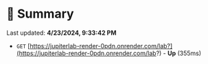 # 📖 Summary
Last updated: **4/23/2024, 9:33:42 PM**

- `GET` [https://jupiterlab-render-0pdn.onrender.com/lab?](https://jupiterlab-render-0pdn.onrender.com/lab?) - **Up** (355ms)
